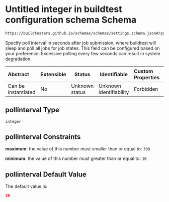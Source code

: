 # Untitled integer in buildtest configuration schema Schema

```txt
https://buildtesters.github.io/schemas/schemas/settings.schema.json#/properties/executors/properties/defaults/properties/pollinterval
```

Specify poll interval in seconds after job submission, where buildtest will sleep and poll all jobs for job states. This field can be configured based on your preference. Excessive polling every few seconds can result in system degradation. 


| Abstract            | Extensible | Status         | Identifiable            | Custom Properties | Additional Properties | Access Restrictions | Defined In                                                                   |
| :------------------ | ---------- | -------------- | ----------------------- | :---------------- | --------------------- | ------------------- | ---------------------------------------------------------------------------- |
| Can be instantiated | No         | Unknown status | Unknown identifiability | Forbidden         | Allowed               | none                | [settings.schema.json\*](../out/settings.schema.json "open original schema") |

## pollinterval Type

`integer`

## pollinterval Constraints

**maximum**: the value of this number must smaller than or equal to: `300`

**minimum**: the value of this number must greater than or equal to: `10`

## pollinterval Default Value

The default value is:

```json
30
```
